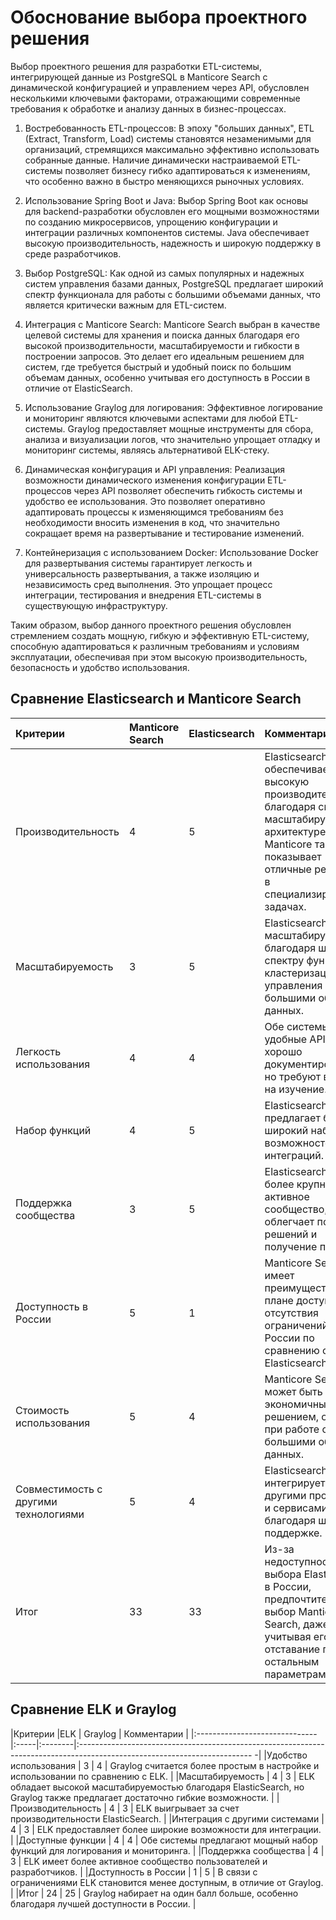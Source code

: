 # Обоснование выбора проектного решения

Выбор проектного решения для разработки ETL-системы, интегрирующей данные из PostgreSQL в Manticore Search с динамической конфигурацией и управлением через API, обусловлен несколькими ключевыми факторами, отражающими современные требования к обработке и анализу данных в бизнес-процессах.

1. Востребованность ETL-процессов: В эпоху "больших данных", ETL (Extract, Transform, Load) системы становятся незаменимыми для организаций, стремящихся максимально эффективно использовать собранные данные. Наличие динамически настраиваемой ETL-системы позволяет бизнесу гибко адаптироваться к изменениям, что особенно важно в быстро меняющихся рыночных условиях.

2. Использование Spring Boot и Java: Выбор Spring Boot как основы для backend-разработки обусловлен его мощными возможностями по созданию микросервисов, упрощению конфигурации и интеграции различных компонентов системы. Java обеспечивает высокую производительность, надежность и широкую поддержку в среде разработчиков.

3. Выбор PostgreSQL: Как одной из самых популярных и надежных систем управления базами данных, PostgreSQL предлагает широкий спектр функционала для работы с большими объемами данных, что является критически важным для ETL-систем.

4. Интеграция с Manticore Search: Manticore Search выбран в качестве целевой системы для хранения и поиска данных благодаря его высокой производительности, масштабируемости и гибкости в построении запросов. Это делает его идеальным решением для систем, где требуется быстрый и удобный поиск по большим объемам данных, особенно учитывая его доступность в России в отличие от ElasticSearch.

5. Использование Graylog для логирования: Эффективное логирование и мониторинг являются ключевыми аспектами для любой ETL-системы. Graylog предоставляет мощные инструменты для сбора, анализа и визуализации логов, что значительно упрощает отладку и мониторинг системы, являясь альтернативой ELK-стеку.

6. Динамическая конфигурация и API управления: Реализация возможности динамического изменения конфигурации ETL-процессов через API позволяет обеспечить гибкость системы и удобство ее использования. Это позволяет оперативно адаптировать процессы к изменяющимся требованиям без необходимости вносить изменения в код, что значительно сокращает время на развертывание и тестирование изменений.

7. Контейнеризация с использованием Docker: Использование Docker для развертывания системы гарантирует легкость и универсальность развертывания, а также изоляцию и независимость сред выполнения. Это упрощает процесс интеграции, тестирования и внедрения ETL-системы в существующую инфраструктуру.

Таким образом, выбор данного проектного решения обусловлен стремлением создать мощную, гибкую и эффективную ETL-систему, способную адаптироваться к различным требованиям и условиям эксплуатации, обеспечивая при этом высокую производительность, безопасность и удобство использования.

## Сравнение Elasticsearch и Manticore Search

|Критерии	                           |Manticore Search  |	Elasticsearch |	Комментарии                                                                                                                                                                      |
|:-----------------------------------|:-----------------|:--------------|:---------------------------------------------------------------------------------------------------------------------------------------------------------------------------------|
|Производительность                  | 4                |	5	            | Elasticsearch обеспечивает высокую производительность благодаря своей масштабируемой архитектуре, но Manticore также показывает отличные результаты в специализированных задачах.|
|Масштабируемость	                   | 3	              | 5	            | Elasticsearch лучше масштабируется благодаря широкому спектру функций для кластеризации и управления большими объемами данных.                                                   |
|Легкость использования            	 | 4	              | 4	            | Обе системы имеют удобные API и хорошо документированы, но требуют времени на изучение.                                                                                          |
|Набор функций	                     | 4	              | 5	            | Elasticsearch предлагает более широкий набор возможностей и интеграций.                                                                                                          |
|Поддержка сообщества                | 3	              | 5	            | Elasticsearch имеет более крупное и активное сообщество, что облегчает поиск решений и получение помощи.                                                                         |
|Доступность в России                | 5	              | 1	            | Manticore Search имеет преимущество в плане доступности и отсутствия ограничений в России по сравнению с Elasticsearch.                                                          |
|Стоимость использования             | 5	              | 4	            | Manticore Search может быть более экономичным решением, особенно при работе с большими объемами данных.                                                                          |
|Совместимость с другими технологиями| 5	              | 4	            | Elasticsearch легче интегрируется с другими продуктами и сервисами благодаря широкой поддержке.                                                                                  |
|Итог                                | 33               | 33            | Из-за недоступности выбора Elasticsearch в России, предпочтителен выбор Manticore Search, даже учитывая его отставание по остальным параметрам                                   |

## Сравнение ELK и Graylog

|Критерии	                      |ELK   | Graylog | Комментарии                                                                                                                |
|:------------------------------|:-----|:--------|:------------------------------------------------------------------------------------------------------------------------- -|
|Удобство использования         | 3    | 4	     | Graylog считается более простым в настройке и использовании по сравнению с ELK.                                            |
|Масштабируемость	              | 4	   | 3	     | ELK обладает высокой масштабируемостью благодаря ElasticSearch, но Graylog также предлагает достаточно гибкие возможности. |
|Производительность            	| 4	   | 3	     | ELK выигрывает за счет производительности ElasticSearch.                                                                   |
|Интеграция с другими системами | 4	   | 3	     | ELK предоставляет более широкие возможности для интеграции.                                                                |
|Доступные функции              | 4	   | 4	     | Обе системы предлагают мощный набор функций для логирования и мониторинга.                                                 |
|Поддержка сообщества           | 4	   | 3	     | ELK имеет более активное сообщество пользователей и разработчиков.                                                         |
|Доступность в России           | 1	   | 5	     | В связи с ограничениями ELK становится менее доступным, в отличие от Graylog.                                              |
|Итог                           | 24   | 25      | Graylog набирает на один балл больше, особенно благодаря лучшей доступности в России.                                      |
